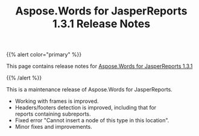 ﻿---
title: Aspose.Words for JasperReports 1.3.1 Release Notes
articleTitle: Aspose.Words for JasperReports 1.3.1 Release Notes
linktitle: Aspose.Words for JasperReports 1.3.1 Release Notes
description: "Aspose.Words for JasperReports 1.3.1 Release Notes – the latest updates and fixes."
type: docs
weight: 30
url: /jasperreports/aspose-words-for-jasperreports-1-3-1-release-notes/
---

{{% alert color="primary" %}}

This page contains release notes for [Aspose.Words for JasperReports 1.3.1](https://downloads.aspose.com/words/jasperreports/new-releases/aspose.words-for-jasperreports-1.3.1/)

{{% /alert %}}

This is a maintenance release of Aspose.Words for JasperReports.

- Working with frames is improved.
- Headers/footers detection is improved, including that for reports containing subreports. 
- Fixed error "Cannot insert a node of this type in this location".
- Minor fixes and improvements.
